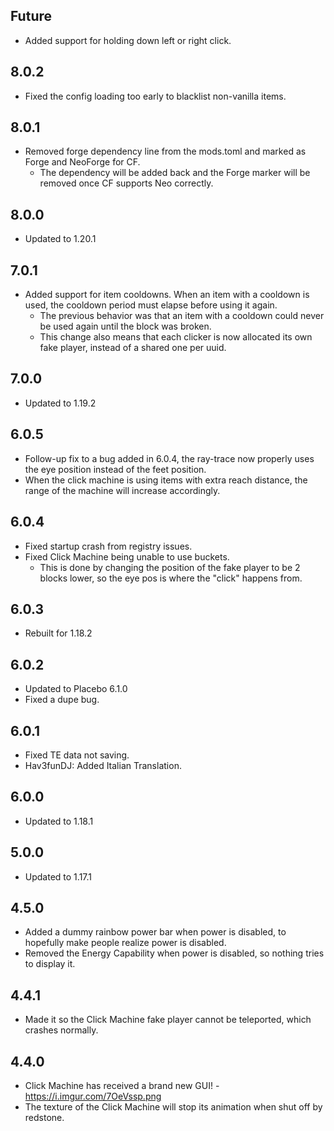 ## Future
* Added support for holding down left or right click.

## 8.0.2
* Fixed the config loading too early to blacklist non-vanilla items.

## 8.0.1
* Removed forge dependency line from the mods.toml and marked as Forge and NeoForge for CF.
  * The dependency will be added back and the Forge marker will be removed once CF supports Neo correctly.

## 8.0.0
* Updated to 1.20.1

## 7.0.1
* Added support for item cooldowns. When an item with a cooldown is used, the cooldown period must elapse before using it again.
  * The previous behavior was that an item with a cooldown could never be used again until the block was broken.
  * This change also means that each clicker is now allocated its own fake player, instead of a shared one per uuid.

## 7.0.0
* Updated to 1.19.2

## 6.0.5
* Follow-up fix to a bug added in 6.0.4, the ray-trace now properly uses the eye position instead of the feet position.
* When the click machine is using items with extra reach distance, the range of the machine will increase accordingly.

## 6.0.4
* Fixed startup crash from registry issues.
* Fixed Click Machine being unable to use buckets.
  * This is done by changing the position of the fake player to be 2 blocks lower, so the eye pos is where the "click" happens from.

## 6.0.3
* Rebuilt for 1.18.2

## 6.0.2
* Updated to Placebo 6.1.0
* Fixed a dupe bug.

## 6.0.1
* Fixed TE data not saving.
* Hav3funDJ: Added Italian Translation.

## 6.0.0
* Updated to 1.18.1

## 5.0.0
* Updated to 1.17.1

## 4.5.0
* Added a dummy rainbow power bar when power is disabled, to hopefully make people realize power is disabled.
* Removed the Energy Capability when power is disabled, so nothing tries to display it.

## 4.4.1
* Made it so the Click Machine fake player cannot be teleported, which crashes normally.

## 4.4.0
* Click Machine has received a brand new GUI! - https://i.imgur.com/7OeVssp.png
* The texture of the Click Machine will stop its animation when shut off by redstone.
